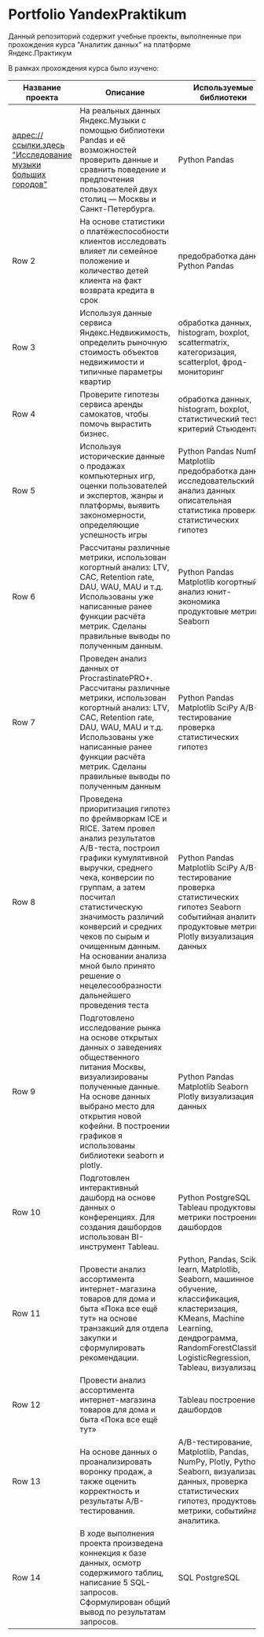 # Portfolio YandexPraktikum

Данный репозиторий содержит учебные проекты, выполненные при прохождения курса "Аналитик данных" на платформе Яндекс.Практикум

В рамках прохождения курса было изучено:

| Название  проекта| Описание | Используемые библиотеки |
|----------|----------|----------|
| [адрес://ссылки.здесь "Исследование музыки больших городов"](https://github.com/AnnaVolk11/Portfolio/tree/main/01_Базовый%20Python)  | На реальных данных Яндекс.Музыки c помощью библиотеки Pandas и её возможностей проверить данные и сравнить поведение и предпочтения пользователей двух столиц — Москвы и Санкт-Петербурга.| Python Pandas |
| Row 2    | На основе статистики о платёжеспособности клиентов исследовать влияет ли семейное положение и количество детей клиента на факт возврата кредита в срок  | предобработка данных Python Pandas   |
| Row 3    | Используя данные сервиса Яндекс.Недвижимость, определить рыночную стоимость объектов недвижимости и типичные параметры квартир   | обработка данных, histogram, boxplot, scattermatrix, категоризация, scatterplot,  фрод-мониторинг|
| Row 4    | Проверите гипотезы сервиса аренды самокатов, чтобы помочь вырастить бизнес.   | обработка данных, histogram, boxplot, статистический тест, критерий Стьюдента   |
| Row 5    | Используя исторические данные о продажах компьютерных игр, оценки пользователей и экспертов, жанры и платформы, выявить закономерности, определяющие успешность игры    | Python Pandas NumPy Matplotlib предобработка данных исследовательский анализ данных описательная статистика проверка статистических гипотез|
| Row 6    | Рассчитаны различные метрики, использован когортный анализ: LTV, CAC, Retention rate, DAU, WAU, MAU и т.д. Использованы уже написанные ранее функции расчёта метрик. Сделаны правильные выводы по полученным данным. | Python Pandas Matplotlib когортный анализ юнит-экономика продуктовые метрики Seaborn |
| Row 7    |Проведен анализ данных от ProcrastinatePRO+. Рассчитаны различные метрики, использован когортный анализ: LTV, CAC, Retention rate, DAU, WAU, MAU и т.д. Использованы уже написанные ранее функции расчёта метрик. Сделаны правильные выводы по полученным данным  | Python Pandas Matplotlib SciPy A/B-тестирование проверка статистических гипотез |
| Row 8    | Проведена приоритизация гипотез по фреймворкам ICE и RICE. Затем провел анализ результатов A/B-теста, построил графики кумулятивной выручки, среднего чека, конверсии по группам, а затем посчитал статистическую значимость различий конверсий и средних чеков по сырым и очищенным данным. На основании анализа мной было принято решение о нецелесообразности дальнейшего проведения теста| Python Pandas Matplotlib SciPy A/B-тестирование проверка статистических гипотез Seaborn событийная аналитика продуктовые метрики Plotly визуализация данных |
| Row 9    | Подготовлено исследование рынка на основе открытых данных о заведениях общественного питания Москвы, визуализированы полученные данные. На основе данных выбрано место для открытия новой кофейни. В построении графиков я использованы библиотеки seaborn и plotly.| Python Pandas Matplotlib Seaborn Plotly визуализация данных |
| Row 10   | Подготовлен интерактивный дашборд на основе данных о конференциях. Для создания дашбордов использован BI-инструмент Tableau.  | Python PostgreSQL Tableau продуктовые метрики построение дашбордов |
| Row 11   | Провести анализ ассортимента интернет-магазина товаров для дома и быта «Пока все ещё тут» на основе транзакций для отдела закупки и сформулировать рекомендации.  | Python, Pandas, Scikit-learn, Matplotlib, Seaborn, машинное обучение, классификация, кластеризация, KMeans, Machine Learning, дендрограмма, RandomForestClassifier, LogisticRegression, Tableau, визуализация  |
| Row 12   | Провести анализ ассортимента интернет-магазина товаров для дома и быта «Пока все ещё тут»  | Tableau построение дашбордов |
| Row 13   | На основе данных о проанализировать воронку продаж, а также оценить корректность и результаты A/B-тестирования. | A/B-тестирование, Matplotlib, Pandas, NumPy, Plotly, Python, Seaborn, визуализация данных, проверка статистических гипотез, продуктовые метрики, событийная аналитика.  |
| Row 14   | В ходе выполнения проекта произведена коннекция к базе данных, осмотр содержимого таблиц, написание 5 SQL-запросов. Сформулирован общий вывод по результатам запросов.  | SQL PostgreSQL  |
